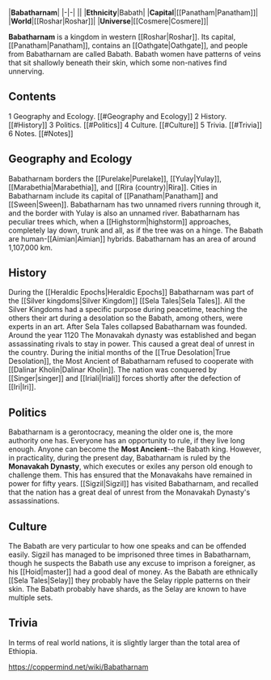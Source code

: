 |**Babatharnam**|
|-|-|
||
|**Ethnicity**|Babath|
|**Capital**|[[Panatham\|Panatham]]|
|**World**|[[Roshar\|Roshar]]|
|**Universe**|[[Cosmere\|Cosmere]]|

**Babatharnam** is a kingdom in western [[Roshar\|Roshar]]. Its capital, [[Panatham\|Panatham]], contains an [[Oathgate\|Oathgate]], and people from Babatharnam are called Babath. Babath women have patterns of veins that sit shallowly beneath their skin, which some non-natives find unnerving.

## Contents

1 Geography and Ecology. [[#Geography and Ecology]] 
2 History. [[#History]] 
3 Politics. [[#Politics]] 
4 Culture. [[#Culture]] 
5 Trivia. [[#Trivia]] 
6 Notes. [[#Notes]] 


## Geography and Ecology
Babatharnam borders the [[Purelake\|Purelake]], [[Yulay\|Yulay]], [[Marabethia\|Marabethia]], and [[Rira (country)\|Rira]]. Cities in Babatharnam include its capital of [[Panatham\|Panatham]] and [[Sween\|Sween]].
Babatharnam has two unnamed rivers running through it, and the border with Yulay is also an unnamed river.
Babatharnam has peculiar trees which, when a [[Highstorm\|highstorm]] approaches, completely lay down, trunk and all, as if the tree was on a hinge. The Babath are human-[[Aimian\|Aimian]] hybrids.
Babatharnam has an area of around 1,107,000 km.

## History
During the [[Heraldic Epochs\|Heraldic Epochs]] Babatharnam was part of the [[Silver kingdoms\|Silver Kingdom]] [[Sela Tales\|Sela Tales]]. All the Silver Kingdoms had a specific purpose during peacetime, teaching the others their art during a desolation so the Babath, among others, were experts in an art. After Sela Tales collapsed Babatharnam was founded.
Around the year 1120 The Monavakah dynasty was established and began assassinating rivals to stay in power. This caused a great deal of unrest in the country.
During the initial months of the [[True Desolation\|True Desolation]], the Most Ancient of Babatharnam refused to cooperate with [[Dalinar Kholin\|Dalinar Kholin]]. The nation was conquered by [[Singer\|singer]] and [[Iriali\|Iriali]] forces shortly after the defection of [[Iri\|Iri]].

## Politics
Babatharnam is a gerontocracy, meaning the older one is, the more authority one has. Everyone has an opportunity to rule, if they live long enough. Anyone can become the **Most Ancient**--the Babath king.
However, in practicality, during the present day, Babatharnam is ruled by the **Monavakah Dynasty**, which executes or exiles any person old enough to challenge them. This has ensured that the Monavakahs have remained in power for fifty years. [[Sigzil\|Sigzil]] has visited Babatharnam, and recalled that the nation has a great deal of unrest from the Monavakah Dynasty's assassinations.

## Culture
The Babath are very particular to how one speaks and can be offended easily. Sigzil has managed to be imprisoned three times in Babatharnam, though he suspects the Babath use any excuse to imprison a foreigner, as his [[Hoid\|master]] had a good deal of money.
As the Babath are ethnically [[Sela Tales\|Selay]] they probably have the Selay ripple patterns on their skin.
The Babath probably have shards, as the Selay are known to have multiple sets.

## Trivia
In terms of real world nations, it is slightly larger than the total area of Ethiopia.


https://coppermind.net/wiki/Babatharnam